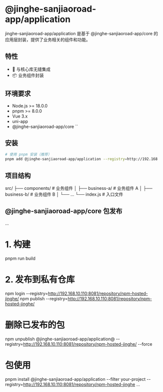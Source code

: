 # @jinghe-sanjiaoroad-app/application

jinghe-sanjiaoroad-app/application 是基于 @jinghe-sanjiaoroad-app/core 的应用层封装，提供了业务相关的组件和功能。

## 特性

- 🔗 与核心库无缝集成
- 📦 业务组件封装

## 环境要求

- Node.js >= 18.0.0
- pnpm >= 8.0.0
- Vue 3.x
- uni-app
- @jinghe-sanjiaoroad-app/core
``

## 安装

```bash
# 使用 pnpm 安装（推荐）
pnpm add @jinghe-sanjiaoroad-app/application --registry=http://192.168.10.110:8081/repository/npm-hosted-jinghe
```

## 项目结构

src/
├── components/         # 业务组件
│   ├── business-a/    # 业务组件 A
│   ├── business-b/    # 业务组件 B
│   └── ...
└── index.js          # 入口文件

## @jinghe-sanjiaoroad-app/core 包发布
...
# 1. 构建
pnpm run build

# 2. 发布到私有仓库
npm login --registry=http://192.168.10.110:8081/repository/npm-hosted-jinghe/
npm publish --registry=http://192.168.10.110:8081/repository/npm-hosted-jinghe/

# 删除已发布的包
npm unpublish @jinghe-sanjiaoroad-app/application@<version> --registry=http://192.168.10.110:8081/repository/npm-hosted-jinghe/ --force

# 包使用
pnpm install @jinghe-sanjiaoroad-app/application --filter your-project --registry=http://192.168.10.110:8081/repository/npm-hosted-jinghe
...